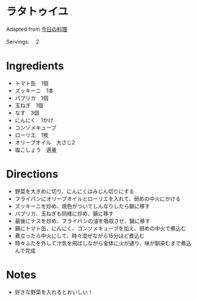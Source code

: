 
# ラタトゥイユ

Adapted from [今日の料理](https://www.kyounoryouri.jp/recipe/17545_%E6%9C%AC%E6%A0%BC%E3%83%A9%E3%82%BF%E3%83%88%E3%82%A5%E3%82%A4%E3%83%A6.html)

Servings: 　2

# Ingredients
- トマト缶　1個
- ズッキーニ　1本
- パプリカ　1個
- 玉ねぎ　1個
- なす　3個
- にんにく　1かけ
- コンソメキューブ
- ローリエ　1枚
- オリーブオイル　大さじ2
- 塩こしょう　適量

# Directions
- 野菜を大きめに切り、にんにくはみじん切りにする
- フライパンにオリーブオイルとローリエを入れて、弱めの中火にかける
- ズッキーニを炒め、焼色がついてしんなりしたら鍋に移す
- パプリカ、玉ねぎも同様に炒め、鍋に移す
- 最後にナスを炒め、フライパンの油を吸収させ、鍋に移す
- 鍋にトマト缶、にんにく、コンソメキューブを加え、弱めの中火で煮込む
- 煮立ったら中火にして、時々混ぜながら15分ほど煮込む
- 時々ふたを外して汁気を飛ばしながら全体に火が通り、味が馴染むまで煮込んで完成

# Notes
- 好きな野菜を入れるとおいしい！
